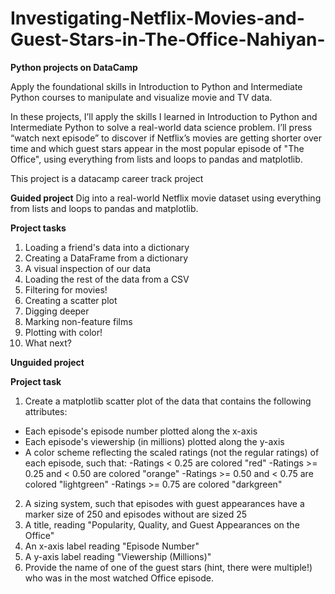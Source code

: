 # Investigating-Netflix-Movies-and-Guest-Stars-in-The-Office-Nahiyan-
**Python projects on DataCamp**

Apply the foundational skills in Introduction to Python and Intermediate Python courses to manipulate and visualize movie and TV data.


In these projects, I’ll apply the skills I learned in Introduction to Python and Intermediate Python to solve a real-world data science problem. I’ll press “watch next episode” to discover if Netflix’s movies are getting shorter over time and which guest stars appear in the most popular episode of "The Office", using everything from lists and loops to pandas and matplotlib.

This project is a datacamp career track project


**Guided project**
Dig into a real-world Netflix movie dataset using everything from lists and loops to pandas and matplotlib.

**Project tasks**
1. Loading a friend's data into a dictionary
2. Creating a DataFrame from a dictionary
3. A visual inspection of our data
4. Loading the rest of the data from a CSV
5. Filtering for movies!
6. Creating a scatter plot
7. Digging deeper
8. Marking non-feature films
9. Plotting with color!
10. What next?


**Unguided project**

**Project task**
1. Create a matplotlib scatter plot of the data that contains the following attributes:
- Each episode's episode number plotted along the x-axis
- Each episode's viewership (in millions) plotted along the y-axis
- A color scheme reflecting the scaled ratings (not the regular ratings) of each episode, such that:
  -Ratings < 0.25 are colored "red"
  -Ratings >= 0.25 and < 0.50 are colored "orange"
  -Ratings >= 0.50 and < 0.75 are colored "lightgreen"
  -Ratings >= 0.75 are colored "darkgreen"
2. A sizing system, such that episodes with guest appearances have a marker size of 250 and episodes without are sized 25
3. A title, reading "Popularity, Quality, and Guest Appearances on the Office"
4. An x-axis label reading "Episode Number"
5. A y-axis label reading "Viewership (Millions)"
6. Provide the name of one of the guest stars (hint, there were multiple!) who was in the most watched Office episode.
